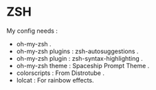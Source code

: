 # ZSH

My config needs :
- oh-my-zsh .
- oh-my-zsh plugins : zsh-autosuggestions .
- oh-my-zsh plugin : zsh-syntax-highlighting .
- oh-my-zsh theme : Spaceship Prompt Theme .
- colorscripts : From Distrotube .
- lolcat : For rainbow effects. 
